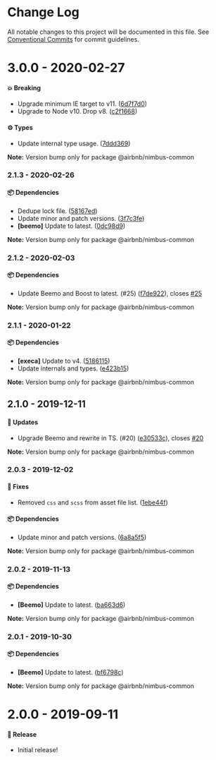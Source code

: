 # Change Log

All notable changes to this project will be documented in this file.
See [Conventional Commits](https://conventionalcommits.org) for commit guidelines.

# 3.0.0 - 2020-02-27

#### 💥 Breaking

- Upgrade minimum IE target to v11. ([6d7f7d0](https://github.com/airbnb/nimbus/commit/6d7f7d0))
- Upgrade to Node v10. Drop v8. ([c2f1668](https://github.com/airbnb/nimbus/commit/c2f1668))

#### ⚙️ Types

- Update internal type usage. ([7ddd369](https://github.com/airbnb/nimbus/commit/7ddd369))

**Note:** Version bump only for package @airbnb/nimbus-common





### 2.1.3 - 2020-02-26

#### 📦 Dependencies

- Dedupe lock file. ([58167ed](https://github.com/airbnb/nimbus/commit/58167ed))
- Update minor and patch versions. ([3f7c3fe](https://github.com/airbnb/nimbus/commit/3f7c3fe))
- **[beemo]** Update to latest. ([0dc98d9](https://github.com/airbnb/nimbus/commit/0dc98d9))

**Note:** Version bump only for package @airbnb/nimbus-common





### 2.1.2 - 2020-02-03

#### 📦 Dependencies

- Update Beemo and Boost to latest. (#25) ([f7de922](https://github.com/airbnb/nimbus/commit/f7de922)), closes [#25](https://github.com/airbnb/nimbus/issues/25)

**Note:** Version bump only for package @airbnb/nimbus-common





### 2.1.1 - 2020-01-22

#### 📦 Dependencies

- **[execa]** Update to v4. ([5186115](https://github.com/airbnb/nimbus/commit/5186115))
- Update internals and types. ([e423b15](https://github.com/airbnb/nimbus/commit/e423b15))

**Note:** Version bump only for package @airbnb/nimbus-common





## 2.1.0 - 2019-12-11

#### 🚀 Updates

- Upgrade Beemo and rewrite in TS. (#20) ([e30533c](https://github.com/airbnb/nimbus/commit/e30533c)), closes [#20](https://github.com/airbnb/nimbus/issues/20)

**Note:** Version bump only for package @airbnb/nimbus-common





### 2.0.3 - 2019-12-02

#### 🐞 Fixes

- Removed `css` and `scss` from asset file list. ([1ebe44f](https://github.com/airbnb/nimbus/commit/1ebe44f))

#### 📦 Dependencies

- Update minor and patch versions. ([6a8a5f5](https://github.com/airbnb/nimbus/commit/6a8a5f5))

**Note:** Version bump only for package @airbnb/nimbus-common





### 2.0.2 - 2019-11-13

#### 📦 Dependencies

- **[Beemo]** Update to latest. ([ba663d6](https://github.com/airbnb/nimbus/commit/ba663d6))

**Note:** Version bump only for package @airbnb/nimbus-common





### 2.0.1 - 2019-10-30

#### 📦 Dependencies

- **[Beemo]** Update to latest. ([bf6798c](https://github.com/airbnb/nimbus/commit/bf6798c))

**Note:** Version bump only for package @airbnb/nimbus-common





# 2.0.0 - 2019-09-11

#### 🎉 Release

- Initial release!
